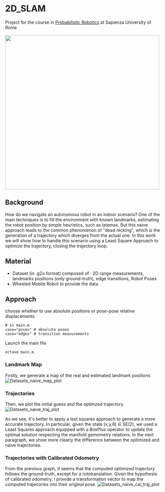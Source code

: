 # 2D_SLAM
Project for the course in [Probabilistic Robotics](https://sites.google.com/diag.uniroma1.it/probabilistic-robotics-2021-22/home) at Sapienza University of Rome\
\
<a href="https://www.dis.uniroma1.it/"><img src="http://www.dis.uniroma1.it/sites/default/files/marchio%20logo%20eng%20jpg.jpg" width="500"></a>

## Background
How do we navigate an autonomous robot in an indoor scenario? 
One of the main techniques is to fill the environment with known landmarks, estimating the robot position by simple heuristics, such as latemax.
But this naive approach leads to the common phenomenon of "dead recking", which is the generation of a trajectory which diverges from the actual one.
In this work we will show how to handle this scenario using a Least Square Approach to optimize the trajectory, closing the trajectory loop.

## Material
- Dataset (in .g2o format) composed of : 2D range measurements, landmarks positions (only ground-truth), edge transitions, Robot Poses
- Wheeled Mobile Robot to provide the data

## Approach
choose whether to use absolute positions or pose-pose relative displacements
```
# in main.m
case="poses" # absolute poses
case="edges" # transition measurements
```

Launch the main file
```
octave main.m
```
### Landmark Map
Firstly, we generate a map of the real and estimated landmark positions
![Datasets_naive_map_plot](https://user-images.githubusercontent.com/63920397/163470460-0323ed6d-b63f-46ba-b879-2e283c8630ff.png)

### Trajectories
Then, we plot the initial guess and the optimzed trajectory.
![Datasets_naive_traj_plot](https://user-images.githubusercontent.com/63920397/163470490-d0d9fa7d-7b14-4d61-9414-6983f1a34ffc.png)

As we see, it's better to apply a lest squares approach to generate a more accurate trajectory. In particular, given the state (x,y,θ) ∈ SE(2), we used a Least Squares approach equipped with a BoxPlus operator to update the optimal solution respecting the manifold gemometry relations.
In the next paragraph, we show more clearly the difference between the optimized and naive trajectories.
### Trajectories with Calibrated Odometry
From the previous graph, it seems that the computed optimized trajectory follows the ground-truth, except for a rototranslation.
Given the hypothesis of calibrated odometry, I provide a transformation vector to map the computed trajecories into their original pose.
![Datasets_naive_cal_traj_plot](https://user-images.githubusercontent.com/63920397/163470520-119055b9-f461-4d72-b3a4-c034b566e139.png)

